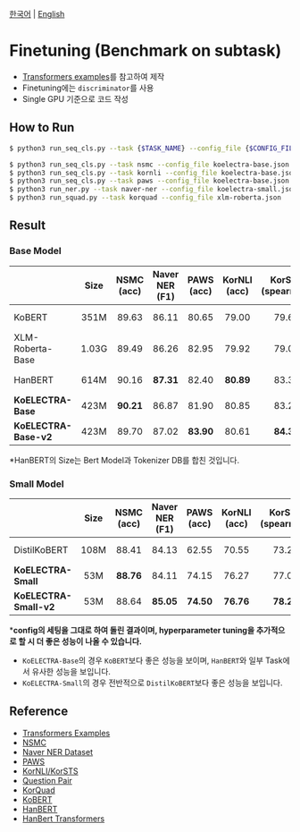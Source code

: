 [한국어](./README.md) | [English](./README_EN.md)

# Finetuning (Benchmark on subtask)

- [Transformers examples](https://github.com/huggingface/transformers/blob/master/examples/README.md)를 참고하여 제작
- Finetuning에는 `discriminator`를 사용
- Single GPU 기준으로 코드 작성

## How to Run

```bash
$ python3 run_seq_cls.py --task {$TASK_NAME} --config_file {$CONFIG_FILE}
```

```bash
$ python3 run_seq_cls.py --task nsmc --config_file koelectra-base.json
$ python3 run_seq_cls.py --task kornli --config_file koelectra-base.json
$ python3 run_seq_cls.py --task paws --config_file koelectra-base.json
$ python3 run_ner.py --task naver-ner --config_file koelectra-small.json
$ python3 run_squad.py --task korquad --config_file xlm-roberta.json
```

## Result

### Base Model

|                       | Size  | **NSMC**<br/>(acc) | **Naver NER**<br/>(F1) | **PAWS**<br/>(acc) | **KorNLI**<br/>(acc) | **KorSTS**<br/>(spearman) | **Question Pair**<br/>(acc) | **KorQuaD (Dev)**<br/>(EM/F1) |
| :-------------------- | :---: | :----------------: | :--------------------: | :----------------: | :------------------: | :-----------------------: | :-------------------------: | :---------------------------: |
| KoBERT                | 351M  |       89.63        |         86.11          |       80.65        |        79.00         |           79.64           |            93.93            |         52.81 / 80.27         |
| XLM-Roberta-Base      | 1.03G |       89.49        |         86.26          |       82.95        |        79.92         |           79.09           |            93.53            |         64.70 / 88.94         |
| HanBERT               | 614M  |       90.16        |       **87.31**        |       82.40        |      **80.89**       |           83.33           |            94.19            |         78.74 / 92.02         |
| **KoELECTRA-Base**    | 423M  |     **90.21**      |         86.87          |       81.90        |        80.85         |           83.21           |            94.20            |         61.10 / 89.59         |
| **KoELECTRA-Base-v2** | 423M  |       89.70        |         87.02          |     **83.90**      |        80.61         |         **84.30**         |          **94.72**          |       **84.34 / 92.58**       |

\*HanBERT의 Size는 Bert Model과 Tokenizer DB를 합친 것입니다.

### Small Model

|                        | Size | **NSMC**<br/>(acc) | **Naver NER**<br/>(F1) | **PAWS**<br/>(acc) | **KorNLI**<br/>(acc) | **KorSTS**<br/>(spearman) | **Question Pair**<br/>(acc) | **KorQuaD (Dev)**<br/>(EM/F1) |
| :--------------------- | :--: | :----------------: | :--------------------: | :----------------: | :------------------: | :-----------------------: | :-------------------------: | :---------------------------: |
| DistilKoBERT           | 108M |       88.41        |         84.13          |       62.55        |        70.55         |           73.21           |            92.48            |         54.12 / 77.80         |
| **KoELECTRA-Small**    | 53M  |     **88.76**      |         84.11          |       74.15        |        76.27         |           77.00           |            93.01            |         58.13 / 86.82         |
| **KoELECTRA-Small-v2** | 53M  |       88.64        |       **85.05**        |     **74.50**      |      **76.76**       |         **78.28**         |          **93.66**          |       **81.43 / 90.37**       |

\***config의 세팅을 그대로 하여 돌린 결과이며, hyperparameter tuning을 추가적으로 할 시 더 좋은 성능이 나올 수 있습니다.**

- `KoELECTRA-Base`의 경우 `KoBERT`보다 좋은 성능을 보이며, `HanBERT`와 일부 Task에서 유사한 성능을 보입니다.
- `KoELECTRA-Small`의 경우 전반적으로 `DistilKoBERT`보다 좋은 성능을 보입니다.

## Reference

- [Transformers Examples](https://github.com/huggingface/transformers/blob/master/examples/README.md)
- [NSMC](https://github.com/e9t/nsmc)
- [Naver NER Dataset](https://github.com/naver/nlp-challenge)
- [PAWS](https://github.com/google-research-datasets/paws)
- [KorNLI/KorSTS](https://github.com/kakaobrain/KorNLUDatasets)
- [Question Pair](https://github.com/songys/Question_pair)
- [KorQuad](https://korquad.github.io/category/1.0_KOR.html)
- [KoBERT](https://github.com/SKTBrain/KoBERT)
- [HanBERT](https://github.com/tbai2019/HanBert-54k-N)
- [HanBert Transformers](https://github.com/monologg/HanBert-Transformers)

